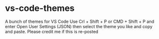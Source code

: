# vs-code-themes
A bunch of themes for VS Code
Use Crl + Shift + P or CMD + Shift + P and enter Open User Settings (JSON) then select the theme you like and copy and paste.
Please credit me if this is re-posted
